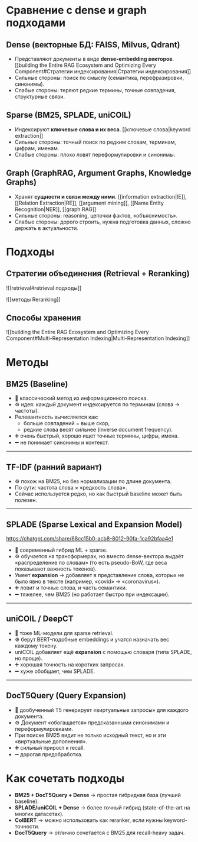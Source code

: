 # Сравнение с dense и graph подходами 
## Dense (векторные БД: FAISS, Milvus, Qdrant)

- Представляют документы в виде **dense-embedding векторов**. [[building the Entire RAG Ecosystem and Optimizing Every Component#Стратегии индексирования|Стратегии индексирования]]
- Сильные стороны: поиск по смыслу (семантика, перефразировки, синонимы).
- Слабые стороны: теряют редкие термины, точные совпадения, структурные связи.

## Sparse (BM25, SPLADE, uniCOIL)

- Индексируют **ключевые слова и их веса**. [[ключевые слова|keyword extraction]]
- Сильные стороны: точный поиск по редким словам, терминам, цифрам, именам.
- Слабые стороны: плохо ловят переформулировки и синонимы.

## Graph (GraphRAG, Argument Graphs, Knowledge Graphs)

- Хранят **сущности и связи между ними**. [[information extraction|IE]], [[Relation Extraction|RE]], [[argument mining]], [[Name Entity Recognition|NER]], [[graph RAG]]
- Сильные стороны: reasoning, цепочки фактов, «объяснимость».
- Слабые стороны: дорого строить, нужна подготовка данных, сложно держать в актуальности.
# Подходы
## Стратегии объединения (Retrieval + Reranking)

![[retrieval#retrieval подходы]]

![[методы Reranking]]

## Способы хранения 

![[building the Entire RAG Ecosystem and Optimizing Every Component#Multi-Representation Indexing|Multi-Representation Indexing]]

# Методы 
## BM25 (Baseline)

- 📌 классический метод из информационного поиска.
- ⚙️ идея: каждый документ индексируется по терминам (слова → частоты).
- Релевантность вычисляется как:
    - больше совпадений = выше скор,
    - редкие слова весят сильнее (inverse document frequency).
- ➕ очень быстрый, хорошо ищет точные термины, цифры, имена.
- ➖ не понимает синонимы и контекст.

---

## TF-IDF (ранний вариант)

- ⚙️ похож на BM25, но без нормализации по длине документа.
- По сути: частота слова × «редкость слова».
- Сейчас используется редко, но как быстрый baseline может быть полезен.

---

## SPLADE (Sparse Lexical and Expansion Model)

https://chatgpt.com/share/68cc15b0-acb8-8012-90fa-1ca92bfaa4e1
- 📌 современный гибрид ML + sparse.
- ⚙️ обучается на трансформерах, но вместо dense-вектора выдаёт «распределение по словам» (то есть pseudo-BoW, где веса показывают важность токенов).
- Умеет **expansion** → добавляет в представление слова, которых не было явно в тексте (например, «covid» → «coronavirus»).
- ➕ ловит и точные слова, и часть семантики.
- ➖ тяжелее, чем BM25 (но работает быстро при индексации).

---

## uniCOIL / DeepCT

- 📌 тоже ML-модели для sparse retrieval.
- ⚙️ берут BERT-подобные embeddings и учатся назначать вес каждому токену.
- uniCOIL добавляет ещё **expansion** с помощью словаря (типа SPLADE, но проще).
- ➕ хорошая точность на коротких запросах.
- ➖ хуже обобщает, чем SPLADE.

---

## DocT5Query (Query Expansion)

- 📌 дообученный T5 генерирует «виртуальные запросы» для каждого документа.
- ⚙️ Документ «обогащается» предсказанными синонимами и переформулировками.
- При поиске BM25 видит не только исходный текст, но и эти «виртуальные дополнения».
- ➕ сильный прирост к recall.
- ➖ дорогая предобработка.

# Как сочетать подходы

- **BM25 + DocT5Query + Dense** → простая гибридная база (лучший baseline).
- **SPLADE/uniCOIL + Dense** → более точный гибрид (state-of-the-art на многих датасетах).
- **ColBERT** → можно использовать как reranker, если нужны keyword-точности.
- **DocT5Query** → отлично сочетается с BM25 для recall-heavy задач.